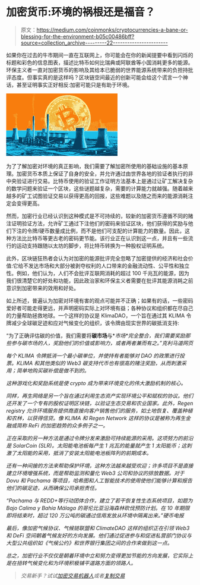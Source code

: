 # 加密货币:环境的祸根还是福音？

> 原文：<https://medium.com/coinmonks/cryptocurrencies-a-bane-or-blessing-for-the-environment-b05c00486bff?source=collection_archive---------22----------------------->

如果你在过去的牛市期间一直在互联网上，你可能会在你的新闻提要中看到闪烁的标题和彩色的信息图表，描述比特币如何比瑞典或阿联酋等小国消耗更多的能源。环保主义者一直对加密货币的影响及其给本已脆弱的世界能源系统带来的负担持批评态度。但事实真的是这样吗？区块链空间最近的创新可能会给这个谎言一个神话，甚至证明事实正好相反:加密可能只是有助于环境。

![](img/85205131dab5f35e1c27111036916c97.png)

为了了解加密对环境的真正影响，我们需要了解加密所使用的基础设施的基本原理。加密货币本质上保证了自身的安全，并允许通过由世界各地的验证者执行的非中央验证进行交易。比特币使用的验证工作证明方法基本上是通过让矿工解决复杂的数学问题来验证一个区块，这些谜题越复杂，需要的计算能力就越强。随着越来越多的矿工试图验证交易以获得更高的回报，这些难题以及随之而来的能源消耗注定会变得更高。

然而，加密行业已经认识到这种模式是不可持续的，较新的加密货币遵循不同的赌注证明验证方法，允许矿工通过下注他们的密码来验证区块，他们获得的奖励与他们下注的令牌/硬币数量成比例，而不是他们可支配的计算能力的数量。因此，这种方法比比特币等更古老的密码更节能。该行业正在认识到这一点，并且有一些流行的运动支持跟随以太坊的脚步，将比特币转换为一种股权证明系统。

此外，区块链狂热者会认为对加密的能源批评完全忽略了加密提供的经济和社会价值:它给不发达市场和大部分被剥夺权利的人口带来的金融流动性、公平性和独立性。例如，他们认为，人们不会批评互联网消耗的超过 100 千兆瓦的能源，因为我们很清楚它的好处和功能，因此政治家和环保主义者需要在批评其能源消耗之前意识到加密带来的效用和好处。

如上所述，普遍认为加密对环境有害的观点可能并不正确；如果有的话，一些密码爱好者可能走得更远，并声明密码实际上对环境有益；各种协议和组织都在尽自己的力量帮助拯救地球。一个这样的协议是 KlimaDAO，一个旨在通过其 KLIMA 令牌减少全球碳足迹和应对气候变化的组织，该令牌由现实世界的碳抵消支持:

“为了正确评估碳的价值，我们需要将**碳市场**与**市场*完全整合，我们需要奖励那些参与碳市场的人，奖励他们的价值或影响力，或者两者兼而有之。”*克利马道网页**

*每个 KLIMA 令牌抵消一个最小碳单位，并使持有者能够对 DAO 的政策进行投票。KLIMA 和其他类似的 Web3 碳支持代币也有很高的赌注奖励，从而刺激采用；简单地购买碳补偿是做不到的。*

*这种游戏化和奖励系统是使 crypto 成为带来环境变化的伟大激励机制的核心。*

*同样，再生网络是另一个旨在通过利用生态资产实现环境公平和赋权的协议。他们还开发了一个专有的股权证明区块链，以验证生态交易和农业国家。此外，Regen registry 允许环境服务提供商直接向客户销售他们的服务，如土地恢复、覆盖种植和农林，以获得信贷。像 KLIMA 和 Regen Network 这样的协议是被称为再生金融或简称 ReFi 的加密趋势的众多例子之一。*

*正在采取的另一种方法是通过令牌分发来激励可持续能源的采用。这项努力的前沿是 SolarCoin (SLR)。太阳能电池板每产生 1 兆瓦的能量就产生 1 太阳能币；这刺激了太阳能的采用，抵消了安装太阳能电池板阵列的前期成本。*

*还有一种间接的方法来帮助保护环境，这种方法越来越受欢迎；许多项目不是直接建立环境增强系统，而是帮助监测和量化 Web3 公司和协议的排放数据。对于 Dovu 和 Pachama 等项目，哈希图和人工智能技术的使用使他们能够计算和报告他们的碳足迹，从而确保公司承担责任。*

*“Pachama 与 REDD+等行动团体合作，建立了若干恢复性生态系统项目，如题为 Bajo Calima y Bahía Málaga 的哥伦比亚沿海森林砍伐预防计划。在 10 年期限即将结束时，超过 120 万公吨的碳通过信用发放从环境中隔离出来。”*硬币电报**

*最后，像加密气候协议、气候链联盟和 ClimateDAO 这样的组织正在引领 Web3 和 DeFi 空间朝着气候友好的方向发展。他们通过促进参与和促进私营部门协议与大型公共组织如《气候公约》和世界银行集团之间的合作来做到这一点。*

*总之，加密行业不仅仅是朝着环境中立和努力变得更加节能的方向发展，它实际上是在扭转气候变化和为环境积极铺平道路方面的领路人。*

> *交易新手？试试[加密交易机器人](/coinmonks/crypto-trading-bot-c2ffce8acb2a)或者[复制交易](/coinmonks/top-10-crypto-copy-trading-platforms-for-beginners-d0c37c7d698c)*